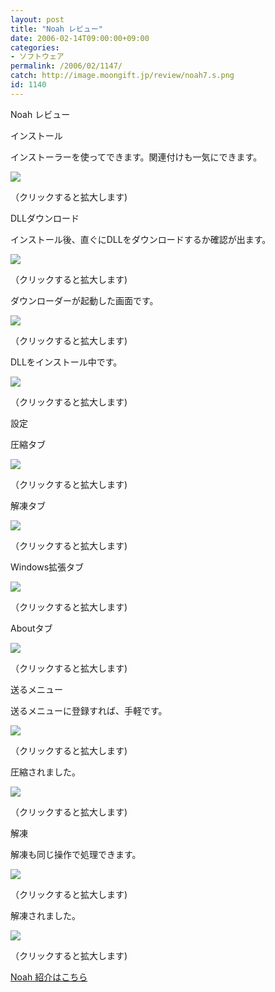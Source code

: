 ```yaml
---
layout: post
title: "Noah レビュー"
date: 2006-02-14T09:00:00+09:00
categories:
- ソフトウェア
permalink: /2006/02/1147/
catch: http://image.moongift.jp/review/noah7.s.png
id: 1140
---
```

Noah レビュー  
<!--more-->

インストール

  

インストーラーを使ってできます。関連付けも一気にできます。

  

[![](http://image.moongift.jp/review/noah1.s.png)](http://image.moongift.jp/review/noah1.png)  
  
（クリックすると拡大します)

  

DLLダウンロード

  

インストール後、直ぐにDLLをダウンロードするか確認が出ます。

  

[![](http://image.moongift.jp/review/noah2.s.png)](http://image.moongift.jp/review/noah2.png)  
  
（クリックすると拡大します)

  

ダウンローダーが起動した画面です。

  

[![](http://image.moongift.jp/review/noah3.s.png)](http://image.moongift.jp/review/noah3.png)  
  
（クリックすると拡大します)

  

DLLをインストール中です。

  

[![](http://image.moongift.jp/review/noah4.s.png)](http://image.moongift.jp/review/noah4.png)  
  
（クリックすると拡大します)

  

設定

  

圧縮タブ

  

[![](http://image.moongift.jp/review/noah5.s.png)](http://image.moongift.jp/review/noah5.png)  
  
（クリックすると拡大します)

  

解凍タブ

  

[![](http://image.moongift.jp/review/noah6.s.png)](http://image.moongift.jp/review/noah6.png)  
  
（クリックすると拡大します)

  

Windows拡張タブ

  

[![](http://image.moongift.jp/review/noah7.s.png)](http://image.moongift.jp/review/noah7.png)  
  
（クリックすると拡大します)

  

Aboutタブ

  

[![](http://image.moongift.jp/review/noah8.s.png)](http://image.moongift.jp/review/noah8.png)  
  
（クリックすると拡大します)

  

送るメニュー

  

送るメニューに登録すれば、手軽です。

  

[![](http://image.moongift.jp/review/noah9.s.png)](http://image.moongift.jp/review/noah9.png)  
  
（クリックすると拡大します)

  

圧縮されました。

  

[![](http://image.moongift.jp/review/noah10.s.png)](http://image.moongift.jp/review/noah10.png)  
  
（クリックすると拡大します)

  

解凍

  

解凍も同じ操作で処理できます。

  

[![](http://image.moongift.jp/review/noah12.s.png)](http://image.moongift.jp/review/noah12.png)  
  
（クリックすると拡大します)

  

解凍されました。

  

[![](http://image.moongift.jp/review/noah13.s.png)](http://image.moongift.jp/review/noah13.png)  
  
（クリックすると拡大します)

  

[Noah 紹介はこちら](http://oss.moongift.jp/intro/i-1138.html)

